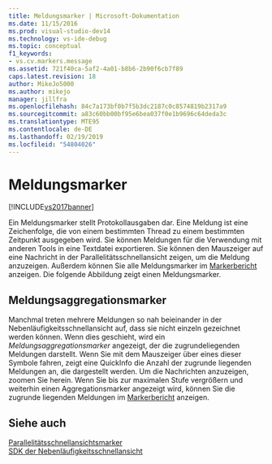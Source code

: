 ```yaml
---
title: Meldungsmarker | Microsoft-Dokumentation
ms.date: 11/15/2016
ms.prod: visual-studio-dev14
ms.technology: vs-ide-debug
ms.topic: conceptual
f1_keywords:
- vs.cv.markers.message
ms.assetid: 721f40ca-5af2-4a01-b8b6-2b90f6cb7f89
caps.latest.revision: 18
author: MikeJo5000
ms.author: mikejo
manager: jillfra
ms.openlocfilehash: 84c7a173bf0b7f5b3dc2187c0c8574819b2317a9
ms.sourcegitcommit: a83c60bb00bf95e6bea037f0e1b9696c64deda3c
ms.translationtype: MTE95
ms.contentlocale: de-DE
ms.lasthandoff: 02/19/2019
ms.locfileid: "54804026"
---
```

# <a name="message-markers"></a>Meldungsmarker
[!INCLUDE[vs2017banner](../includes/vs2017banner.md)]

Ein Meldungsmarker stellt Protokollausgaben dar. Eine Meldung ist eine Zeichenfolge, die von einem bestimmten Thread zu einem bestimmten Zeitpunkt ausgegeben wird. Sie können Meldungen für die Verwendung mit anderen Tools in eine Textdatei exportieren. Sie können den Mauszeiger auf eine Nachricht in der Parallelitätsschnellansicht zeigen, um die Meldung anzuzeigen. Außerdem können Sie alle Meldungsmarker im [Markerbericht](../profiling/markers-report.md) anzeigen.  Die folgende Abbildung zeigt einen Meldungsmarker.  
  
## <a name="message-aggregation-markers"></a>Meldungsaggregationsmarker  
 Manchmal treten mehrere Meldungen so nah beieinander in der Nebenläufigkeitsschnellansicht auf, dass sie nicht einzeln gezeichnet werden können. Wenn dies geschieht, wird ein *Meldungsaggregationsmarker* angezeigt, der die zugrundeliegenden Meldungen darstellt. Wenn Sie mit dem Mauszeiger über eines dieser Symbole fahren, zeigt eine QuickInfo die Anzahl der zugrunde liegenden Meldungen an, die dargestellt werden. Um die Nachrichten anzuzeigen, zoomen Sie herein.  Wenn Sie bis zur maximalen Stufe vergrößern und weiterhin einen Aggregationsmarker angezeigt wird, können Sie die zugrunde liegenden Meldungen im [Markerbericht](../profiling/markers-report.md) anzeigen.  
  
## <a name="see-also"></a>Siehe auch  
 [Parallelitätsschnellansichtsmarker](../profiling/concurrency-visualizer-markers.md)   
 [SDK der Nebenläufigkeitsschnellansicht](../profiling/concurrency-visualizer-sdk.md)
